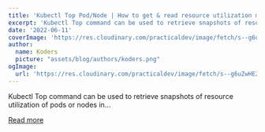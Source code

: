 ```yaml
---
title: 'Kubectl Top Pod/Node | How to get & read resource utilization metrics of K8s pods and nodes?'
excerpt: 'Kubectl Top command can be used to retrieve snapshots of resource utilization of pods or nodes in...'
date: '2022-06-11'
coverImage: 'https://res.cloudinary.com/practicaldev/image/fetch/s--g6uZwHE2--/c_imagga_scale,f_auto,fl_progressive,h_420,q_auto,w_1000/https://dev-to-uploads.s3.amazonaws.com/uploads/articles/7kfghd5m9lvh1eqyhn84.png'
author:
  name: Koders
  picture: "assets/blog/authors/koders.png"
ogImage:
  url: 'https://res.cloudinary.com/practicaldev/image/fetch/s--g6uZwHE2--/c_imagga_scale,f_auto,fl_progressive,h_420,q_auto,w_1000/https://dev-to-uploads.s3.amazonaws.com/uploads/articles/7kfghd5m9lvh1eqyhn84.png'
---
```


Kubectl Top command can be used to retrieve snapshots of resource utilization of pods or nodes in...

[Read more](https://dev.to/signoz/kubectl-top-podnode-how-to-get-read-resource-utilization-metrics-of-k8s-pods-and-nodes-4o9c)
